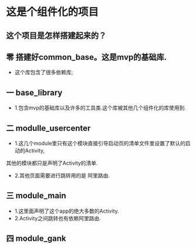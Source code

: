 # 这是个组件化的项目
## 这个项目是怎样搭建起来的？
## 零 搭建好common_base。这是mvp的基础库.
- 这个库包含了很多依赖库;

## 一 base_library 
- 1.包含mvp的基础库以及许多的工具类.这个库被其他几个组件化的库使用到.

## 二 modulle_usercenter
- 1.这几个module里只有这个模块直接引导启动页的清单文件里设置了默认的启动的Activity,

其他的模块都只是声明了Activity的清单.
- 2.其他页面需要进行跳转用的是 阿里路由.

## 三 module_main 
- 1.这里面声明了这个app的绝大多数的Activity.
- 2.Activity之间跳转也有依赖阿里路由.

## 四 module_gank
- 1.这是项目的设置页面里用到的美图显示模块.

--- 

# 在gradle.properties 里配置了一个布尔值
- 标示各个业务组件是否以 application 单独运行，修改后需要同步才能生效
- isRunAlone=false;设置为false,在所有gradle中指引的清单文件只有userCenter模块里有启动页的配置;app会以application来运行.
- isRunAlone=true,则每个模块都有自己的启动页.就会以module来启动.直接引用的清单文件是在debug目录下的.
> 项目中的默认设置的是false的.
